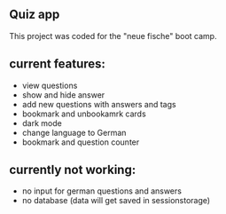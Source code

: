 ## Quiz app

This project was coded for the "neue fische" boot camp.

## current features:

- view questions
- show and hide answer
- add new questions with answers and tags
- bookmark and unbookamrk cards
- dark mode
- change language to German
- bookmark and question counter

## currently not working:

- no input for german questions and answers
- no database (data will get saved in sessionstorage)
